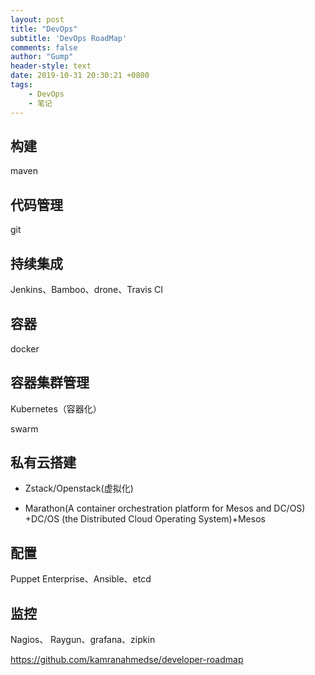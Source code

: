 ```yaml
---
layout: post
title: "DevOps"
subtitle: 'DevOps RoadMap'
comments: false
author: "Gump"
header-style: text
date: 2019-10-31 20:30:21 +0800
tags:
    - DevOps
    - 笔记
---
```


##  构建

maven

##  代码管理
git
##  持续集成
Jenkins、Bamboo、drone、Travis CI
##  容器
docker
##  容器集群管理
Kubernetes（容器化）

swarm

## 私有云搭建

- Zstack/Openstack(虚拟化) 

- Marathon(A container orchestration platform for Mesos and DC/OS) +DC/OS (the Distributed Cloud Operating System)+Mesos



## 配置
Puppet Enterprise、Ansible、etcd
## 监控
Nagios、 Raygun、grafana、zipkin

https://github.com/kamranahmedse/developer-roadmap
